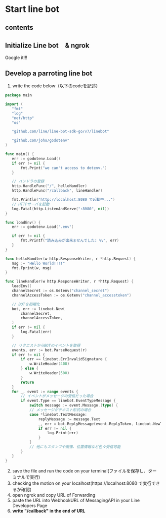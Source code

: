 # Start line bot

## contents

## Initialize Line bot　& ngrok
Google it!!!


## Develop a parroting line bot
1. write the code below（以下のcodeを記述）
 ```go
package main

import (
	"fmt"
	"log"
	"net/http"
	"os"

	"github.com/line/line-bot-sdk-go/v7/linebot"

	"github.com/joho/godotenv"
)

func main() {
	err := godotenv.Load()
	if err != nil {
		fmt.Print("we can't access to dotenv.")
	}

	// ハンドラの登録
	http.HandleFunc("/", helloHandler)
	http.HandleFunc("/callback", lineHandler)

	fmt.Println("http://localhost:8080 で起動中...")
	// HTTPサーバを起動
	log.Fatal(http.ListenAndServe(":8080", nil))
}

func loadEnv() {
	err := godotenv.Load(".env")

	if err != nil {
		fmt.Printf("読み込みが出来ませんでした: %v", err)
	}
}

func helloHandler(w http.ResponseWriter, r *http.Request) {
	msg := "Hello World!!!!"
	fmt.Fprint(w, msg)
}

func lineHandler(w http.ResponseWriter, r *http.Request) {
	loadEnv()
	channelSecret := os.Getenv("channel_secret")
	channelAccessToken := os.Getenv("channel_accesstoken")

	// BOTを初期化
	bot, err := linebot.New(
		channelSecret,
		channelAccessToken,
	)
	if err != nil {
		log.Fatal(err)
	}

	// リクエストからBOTのイベントを取得
	events, err := bot.ParseRequest(r)
	if err != nil {
		if err == linebot.ErrInvalidSignature {
			w.WriteHeader(400)
		} else {
			w.WriteHeader(500)
		}
		return
	}
	for _, event := range events {
		// イベントがメッセージの受信だった場合
		if event.Type == linebot.EventTypeMessage {
			switch message := event.Message.(type) {
			// メッセージがテキスト形式の場合
			case *linebot.TextMessage:
				replyMessage := message.Text
				_, err = bot.ReplyMessage(event.ReplyToken, linebot.NewTextMessage(replyMessage)).Do()
				if err != nil {
					log.Print(err)
				}
			}
			// 他にもスタンプや画像、位置情報など色々受信可能
		}
	}
}
```
2. save the file and run the code on your terminal(ファイルを保存し、ターミナルで実行)
3. checking the motion on your localhost(https://localhost:8080 で実行できるか確認)
4. open ngrok and copy URL of Forwarding
5. paste the URL into WebhookURL of MessagingAPI in your Line Developers Page
6. <strong>write "/callback" in the end of URL </strong>
